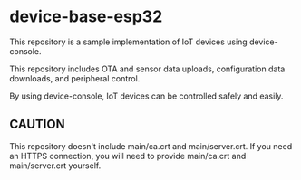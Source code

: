 # device-base-esp32

This repository is a sample implementation of IoT devices using device-console.

This repository includes OTA and sensor data uploads, configuration data downloads, and peripheral control.

By using device-console, IoT devices can be controlled safely and easily.

## CAUTION

This repository doesn't include main/ca.crt and  main/server.crt.
If you need an HTTPS connection, you will need to provide main/ca.crt and main/server.crt yourself.
